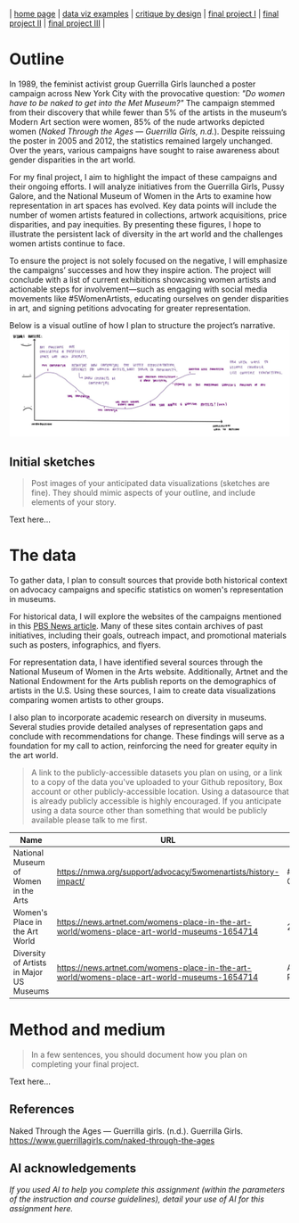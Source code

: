 | [home page](https://belen-tc.github.io/BelenT-dataviz-portfolio/) | [data viz examples](dataviz-examples) | [critique by design](critique-by-design) | [final project I](final-project-part-one) | [final project II](final-project-part-two) | [final project III](final-project-part-three) |


# Outline
In 1989, the feminist activist group Guerrilla Girls launched a poster campaign across New York City with the provocative question: *"Do women have to be naked to get into the Met Museum?"* The campaign stemmed from their discovery that while fewer than 5% of the artists in the museum’s Modern Art section were women, 85% of the nude artworks depicted women (*Naked Through the Ages — Guerrilla Girls, n.d.*). Despite reissuing the poster in 2005 and 2012, the statistics remained largely unchanged. Over the years, various campaigns have sought to raise awareness about gender disparities in the art world.  

For my final project, I aim to highlight the impact of these campaigns and their ongoing efforts. I will analyze initiatives from the Guerrilla Girls, Pussy Galore, and the National Museum of Women in the Arts to examine how representation in art spaces has evolved. Key data points will include the number of women artists featured in collections, artwork acquisitions, price disparities, and pay inequities. By presenting these figures, I hope to illustrate the persistent lack of diversity in the art world and the challenges women artists continue to face.  

To ensure the project is not solely focused on the negative, I will emphasize the campaigns’ successes and how they inspire action. The project will conclude with a list of current exhibitions showcasing women artists and actionable steps for involvement—such as engaging with social media movements like #5WomenArtists, educating ourselves on gender disparities in art, and signing petitions advocating for greater representation.  

Below is a visual outline of how I plan to structure the project’s narrative.
![visual outline](https://github.com/Belen-TC/BelenT-dataviz-portfolio/blob/main/Visual%20Outline.jpg) 

## Initial sketches
> Post images of your anticipated data visualizations (sketches are fine). They should mimic aspects of your outline, and include elements of your story.  

Text here...

# The data
To gather data, I plan to consult sources that provide both historical context on advocacy campaigns and specific statistics on women's representation in museums.  

For historical data, I will explore the websites of the campaigns mentioned in this [PBS News article](https://www.pbs.org/newshour/arts/people-can-name-five-female-artists-can). Many of these sites contain archives of past initiatives, including their goals, outreach impact, and promotional materials such as posters, infographics, and flyers.  

For representation data, I have identified several sources through the National Museum of Women in the Arts website. Additionally, Artnet and the National Endowment for the Arts publish reports on the demographics of artists in the U.S. Using these sources, I aim to create data visualizations comparing women artists to other groups.  

I also plan to incorporate academic research on diversity in museums. Several studies provide detailed analyses of representation gaps and conclude with recommendations for change. These findings will serve as a foundation for my call to action, reinforcing the need for greater equity in the art world.

> A link to the publicly-accessible datasets you plan on using, or a link to a copy of the data you've uploaded to your Github repository, Box account or other publicly-accessible location. Using a datasource that is already publicly accessible is highly encouraged.  If you anticipate using a data source other than something that would be publicly available please talk to me first. 

| Name | URL | Description |
|------|-----|-------------|
|  National Museum of Women in the Arts    |https://nmwa.org/support/advocacy/5womenartists/history-impact/     |       #5WomenArtists Campaign      |
|  Women's Place in the Art World    | https://news.artnet.com/womens-place-in-the-art-world/womens-place-art-world-museums-1654714    |    2018 Report         |
|  Diversity of Artists in Major US Museums    | https://news.artnet.com/womens-place-in-the-art-world/womens-place-art-world-museums-1654714    |    Academic Research Paper         |

# Method and medium
> In a few sentences, you should document how you plan on completing your final project. 

Text here...

## References
Naked Through the Ages — Guerrilla girls. (n.d.). Guerrilla Girls. https://www.guerrillagirls.com/naked-through-the-ages 

## AI acknowledgements
_If you used AI to help you complete this assignment (within the parameters of the instruction and course guidelines), detail your use of AI for this assignment here._
